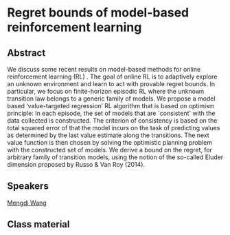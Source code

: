 # Regret bounds of model-based reinforcement learning

## Abstract

We discuss some recent results on model-based methods for online reinforcement learning (RL) . The goal of online RL is to adaptively explore an unknown environment and learn to act with provable regret bounds. In particular, we focus on finite-horizon episodic RL where the unknown transition law belongs to a generic family of models. We propose a model based ‘value-targeted regression’ RL algorithm that is based on optimism principle: In each episode, the set of models that are `consistent' with the data collected is constructed. The criterion of consistency is based on the total squared error of that the model incurs on the task of predicting values as determined by the last value estimate along the transitions. The next value function is then chosen by solving the optimistic planning problem with the constructed set of models. We derive a bound on the regret, for arbitrary family of transition models, using the notion of the so-called Eluder dimension proposed by Russo & Van Roy (2014). 

## Speakers  
[Mengdi Wang](mengdi-wang.md)  


## Class material


